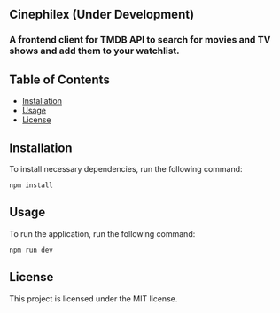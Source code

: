 ## Cinephilex (Under Development)
### A frontend client for TMDB API to search for movies and TV shows and add them to your watchlist. 

## Table of Contents
* [Installation](#installation)
* [Usage](#usage)
* [License](#license)


## Installation
To install necessary dependencies, run the following command:
```
npm install
```

## Usage
To run the application, run the following command:
```
npm run dev
```

## License
This project is licensed under the MIT license.



